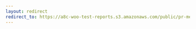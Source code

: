```yaml
---
layout: redirect
redirect_to: https://a8c-woo-test-reports.s3.amazonaws.com/public/pr-merge/38005/e2e/index.html
---
```

